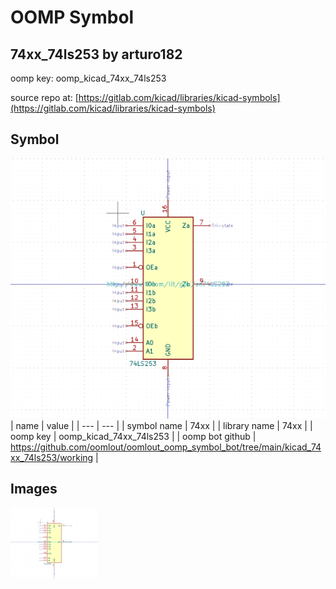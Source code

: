 # OOMP Symbol  
## 74xx_74ls253  by arturo182  
  
oomp key: oomp_kicad_74xx_74ls253  
  
source repo at: [https://gitlab.com/kicad/libraries/kicad-symbols](https://gitlab.com/kicad/libraries/kicad-symbols)  
## Symbol  
  
[![working.png](working_600.png)](working.png)  
| name | value | 
| --- | --- | 
| symbol name | 74xx | 
| library name | 74xx | 
| oomp key | oomp_kicad_74xx_74ls253 | 
| oomp bot github | https://github.com/oomlout/oomlout_oomp_symbol_bot/tree/main/kicad_74xx_74ls253/working | 
## Images  
  
[![working.png](working_140.png)](working.png)  

